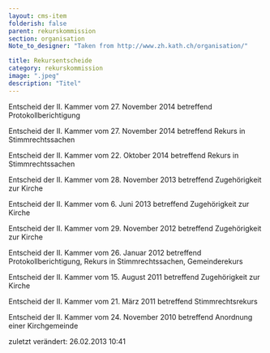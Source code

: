```yaml
---
layout: cms-item
folderish: false
parent: rekurskommission
section: organisation
Note_to_designer: "Taken from http://www.zh.kath.ch/organisation/"

title: Rekursentscheide
category: rekurskommission
image: ".jpeg"
description: "Titel"
---
```




Entscheid der II. Kammer vom 27. November 2014 betreffend Protokollberichtigung

Entscheid der II. Kammer vom 27. November 2014 betreffend Rekurs in Stimmrechtssachen

Entscheid der II. Kammer vom 22. Oktober 2014 betreffend Rekurs in Stimmrechtssachen

Entscheid der II. Kammer vom 28. November 2013 betreffend Zugehörigkeit zur Kirche

Entscheid der II. Kammer vom 6. Juni 2013 betreffend Zugehörigkeit zur Kirche

Entscheid der II. Kammer vom 29. November 2012 betreffend Zugehörigkeit zur Kirche

Entscheid der II. Kammer vom 26. Januar 2012 betreffend Protokollberichtigung, Rekurs in Stimmrechtssachen, Gemeinderekurs

Entscheid der II. Kammer vom 15. August 2011 betreffend Zugehörigkeit zur Kirche

Entscheid der II. Kammer vom 21. März 2011 betreffend Stimmrechtsrekurs

Entscheid der II. Kammer vom 24. November 2010 betreffend Anordnung einer Kirchgemeinde

zuletzt verändert: 26.02.2013 10:41